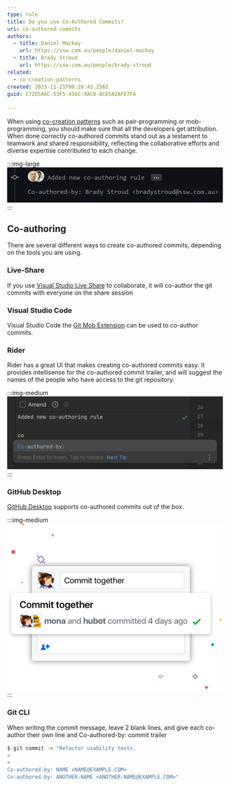 ```yaml
---
type: rule
title: Do you use Co-Authored Commits?
uri: co-authored-commits
authors:
  - title: Daniel Mackay
    url: https://ssw.com.au/people/daniel-mackay
  - title: Brady Stroud
    url: https://ssw.com.au/people/brady-stroud
related:
  - co-creation-patterns
created: 2023-11-21T00:28:43.256Z
guid: C72D5A6C-53F5-456C-9AC8-8C85A2AFE7FA

---
```


When using [co-creation patterns](/co-creation-patterns) such as pair-programming or mob-programming, you should make sure that all the developers get attribution.  When done correctly co-authored commits stand out as a testament to teamwork and shared responsibility, reflecting the collaborative efforts and diverse expertise contributed to each change.

:::img-large
![Figure: GitHub - Co-Authored Commit](github.png)
:::

<!--endintro-->

## Co-authoring

There are several different ways to create co-authored commits, depending on the tools you are using.

### Live-Share

If you use [Visual Studio Live Share](https://visualstudio.microsoft.com/services/live-share/) to collaborate, it will co-author the git commits with everyone on the share session

### Visual Studio Code

Visual Studio Code the [Git Mob Extension](https://marketplace.visualstudio.com/items?itemName=RichardKotze.git-mob) can be used to co-author commits.

### Rider

Rider has a great UI that makes creating co-authored commits easy.  It provides intellisense for the co-authored commit trailer, and will suggest the names of the people who have access to the git repository.

:::img-medium
![Figure: Rider - Co-Authored Commits](rider.png)
:::

### GitHub Desktop

[GitHub Desktop](https://githubdesktop.vercel.app/) supports co-authored commits out of the box.

:::img-medium
![Figure: GitHub Desktop - Co-Authored Commits](github-desktop.png)
:::

### Git CLI

When writing the commit message, leave 2 blank lines, and give each co-author their own line and Co-authored-by: commit trailer

  ``` bash
  $ git commit -m "Refactor usability tests.
  >
  >
  Co-authored-by: NAME <NAME@EXAMPLE.COM>
  Co-authored-by: ANOTHER-NAME <ANOTHER-NAME@EXAMPLE.COM>"
  ```
